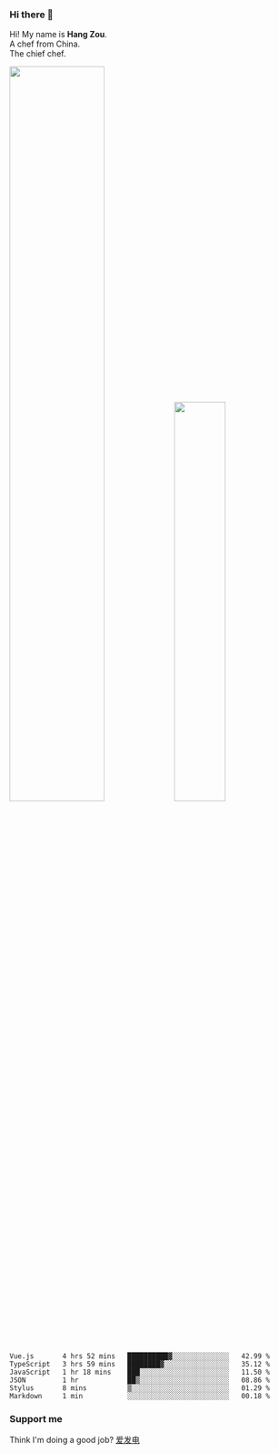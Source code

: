 ### Hi there 👋

Hi! My name is **Hang Zou**.  
A chef from China.  
The chief chef.

<img align="" width="57.5%" src="https://github-readme-stats.vercel.app/api?username=zouhangwithsweet&hide_title=true&hide_border=true&show_icons=true&include_all_commits=true&line_height=21" /><img align="" width="42.4%" src="https://github-readme-stats.vercel.app/api/top-langs/?username=zouhangwithsweet&hide_title=true&hide_border=true&layout=compact" />

<!--START_SECTION:waka-->

```text
Vue.js       4 hrs 52 mins   ██████████▓░░░░░░░░░░░░░░   42.99 %
TypeScript   3 hrs 59 mins   ████████▓░░░░░░░░░░░░░░░░   35.12 %
JavaScript   1 hr 18 mins    ███░░░░░░░░░░░░░░░░░░░░░░   11.50 %
JSON         1 hr            ██▒░░░░░░░░░░░░░░░░░░░░░░   08.86 %
Stylus       8 mins          ▒░░░░░░░░░░░░░░░░░░░░░░░░   01.29 %
Markdown     1 min           ░░░░░░░░░░░░░░░░░░░░░░░░░   00.18 %
```

<!--END_SECTION:waka-->

### Support me

Think I'm doing a good job? [爱发电](https://afdian.net/@zouhangsweet)
